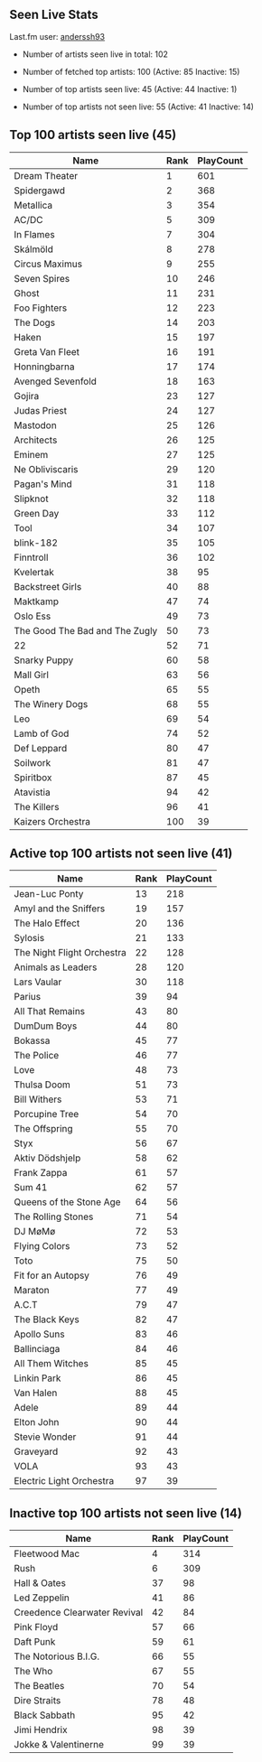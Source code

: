 ## Seen Live Stats

Last.fm user: [anderssh93](https://www.last.fm/user/anderssh93)

- Number of artists seen live in total: 102

- Number of fetched top artists: 100 (Active: 85 Inactive: 15)

- Number of top artists seen live: 45 (Active: 44 Inactive: 1)

- Number of top artists not seen live: 55 (Active: 41 Inactive: 14)

## Top 100 artists seen live (45)

Name                           | Rank | PlayCount
------------------------------ | ---- | ---------
Dream Theater                  | 1    | 601      
Spidergawd                     | 2    | 368      
Metallica                      | 3    | 354      
AC/DC                          | 5    | 309      
In Flames                      | 7    | 304      
Skálmöld                       | 8    | 278      
Circus Maximus                 | 9    | 255      
Seven Spires                   | 10   | 246      
Ghost                          | 11   | 231      
Foo Fighters                   | 12   | 223      
The Dogs                       | 14   | 203      
Haken                          | 15   | 197      
Greta Van Fleet                | 16   | 191      
Honningbarna                   | 17   | 174      
Avenged Sevenfold              | 18   | 163      
Gojira                         | 23   | 127      
Judas Priest                   | 24   | 127      
Mastodon                       | 25   | 126      
Architects                     | 26   | 125      
Eminem                         | 27   | 125      
Ne Obliviscaris                | 29   | 120      
Pagan's Mind                   | 31   | 118      
Slipknot                       | 32   | 118      
Green Day                      | 33   | 112      
Tool                           | 34   | 107      
blink-182                      | 35   | 105      
Finntroll                      | 36   | 102      
Kvelertak                      | 38   | 95       
Backstreet Girls               | 40   | 88       
Maktkamp                       | 47   | 74       
Oslo Ess                       | 49   | 73       
The Good The Bad and The Zugly | 50   | 73       
22                             | 52   | 71       
Snarky Puppy                   | 60   | 58       
Mall Girl                      | 63   | 56       
Opeth                          | 65   | 55       
The Winery Dogs                | 68   | 55       
Leo                            | 69   | 54       
Lamb of God                    | 74   | 52       
Def Leppard                    | 80   | 47       
Soilwork                       | 81   | 47       
Spiritbox                      | 87   | 45       
Atavistia                      | 94   | 42       
The Killers                    | 96   | 41       
Kaizers Orchestra              | 100  | 39       

## Active top 100 artists not seen live (41)

Name                       | Rank | PlayCount
-------------------------- | ---- | ---------
Jean-Luc Ponty             | 13   | 218      
Amyl and the Sniffers      | 19   | 157      
The Halo Effect            | 20   | 136      
Sylosis                    | 21   | 133      
The Night Flight Orchestra | 22   | 128      
Animals as Leaders         | 28   | 120      
Lars Vaular                | 30   | 118      
Parius                     | 39   | 94       
All That Remains           | 43   | 80       
DumDum Boys                | 44   | 80       
Bokassa                    | 45   | 77       
The Police                 | 46   | 77       
Love                       | 48   | 73       
Thulsa Doom                | 51   | 73       
Bill Withers               | 53   | 71       
Porcupine Tree             | 54   | 70       
The Offspring              | 55   | 70       
Styx                       | 56   | 67       
Aktiv Dödshjelp            | 58   | 62       
Frank Zappa                | 61   | 57       
Sum 41                     | 62   | 57       
Queens of the Stone Age    | 64   | 56       
The Rolling Stones         | 71   | 54       
DJ MøMø                    | 72   | 53       
Flying Colors              | 73   | 52       
Toto                       | 75   | 50       
Fit for an Autopsy         | 76   | 49       
Maraton                    | 77   | 49       
A.C.T                      | 79   | 47       
The Black Keys             | 82   | 47       
Apollo Suns                | 83   | 46       
Ballinciaga                | 84   | 46       
All Them Witches           | 85   | 45       
Linkin Park                | 86   | 45       
Van Halen                  | 88   | 45       
Adele                      | 89   | 44       
Elton John                 | 90   | 44       
Stevie Wonder              | 91   | 44       
Graveyard                  | 92   | 43       
VOLA                       | 93   | 43       
Electric Light Orchestra   | 97   | 39       

## Inactive top 100 artists not seen live (14)

Name                         | Rank | PlayCount
---------------------------- | ---- | ---------
Fleetwood Mac                | 4    | 314      
Rush                         | 6    | 309      
Hall & Oates                 | 37   | 98       
Led Zeppelin                 | 41   | 86       
Creedence Clearwater Revival | 42   | 84       
Pink Floyd                   | 57   | 66       
Daft Punk                    | 59   | 61       
The Notorious B.I.G.         | 66   | 55       
The Who                      | 67   | 55       
The Beatles                  | 70   | 54       
Dire Straits                 | 78   | 48       
Black Sabbath                | 95   | 42       
Jimi Hendrix                 | 98   | 39       
Jokke & Valentinerne         | 99   | 39       
